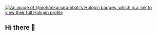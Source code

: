 [![An image of @mohankumarambati's Holopin badges, which is a link to view their full Holopin profile](https://holopin.me/mohankumarambati)](https://holopin.io/@mohankumarambati)

## Hi there 👋

<!--
**MohanKumarAmbati/MohanKumarAmbati** is a ✨ _special_ ✨ repository because its `README.md` (this file) appears on your GitHub profile.

Here are some ideas to get you started:

- 🔭 I’m currently working on ...
- 🌱 I’m currently learning ...
- 👯 I’m looking to collaborate on ...
- 🤔 I’m looking for help with ...
- 💬 Ask me about ...
- 📫 How to reach me: ...
- 😄 Pronouns: ...
- ⚡ Fun fact: ...
-->
